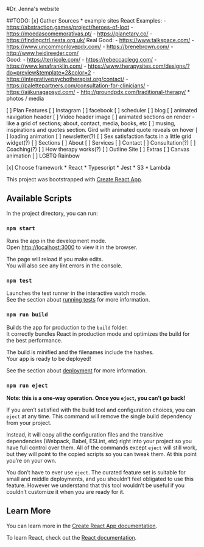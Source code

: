 #Dr. Jenna's website

##TODO:
[x] Gather Sources
	* example sites
	React Examples:
	- https://abstraction.games/project/heroes-of-loot
	- https://moedascomemorativas.pt/
	- https://planetary.co/
	- https://findingctrl.nesta.org.uk/
	Real Good:
	- https://www.talkspace.com/
	- https://www.uncommonlovepdx.com/
	- https://brenebrown.com/
	- http://www.heidireeder.com/	
	Good:
	- https://terricole.com/
	- https://rebeccaclegg.com/
	- https://www.lenafranklin.com/
	- https://www.therapysites.com/designs/?do=preview&template=2&color=2
	- https://integrativepsychotherapist.org/contact/
	- https://palettepartners.com/consultation-for-clinicians/
	- https://aiikunagapsyd.com/
	- http://groundpdx.com/traditional-therapy/
	* photos / media

[ ] Plan Features
	[ ] Instagram
	[ ] facebook
	[ ] scheduler
	[ ] blog
	[ ] animated navigation header
	[ ] Video header image
	[ ] animated sections on render
		- like a grid of sections; about, contact, media, books, etc
	[ ] musing, inspirations and quotes section. Gird with animated quote reveals on hover
	[ ] loading animation
	[ ] newsletter(?)
	[ ] Sex satisfaction facts in a little grid widget(?)
[ ] Sections
	[ ] About
	[ ] Services
	[ ] Contact
	[ ] Consultation(?)
	[ ] Coaching(?)
	[ ] How therapy works(?)
[ ] Outline Site
[ ] Extras
	[ ] Canvas animation
	[ ] LGBTQ Rainbow

[x] Choose framework
	* React
	* Typescript
	* Jest
	* S3
	* Lambda


This project was bootstrapped with [Create React App](https://github.com/facebook/create-react-app).

## Available Scripts

In the project directory, you can run:

### `npm start`

Runs the app in the development mode.<br>
Open [http://localhost:3000](http://localhost:3000) to view it in the browser.

The page will reload if you make edits.<br>
You will also see any lint errors in the console.

### `npm test`

Launches the test runner in the interactive watch mode.<br>
See the section about [running tests](https://facebook.github.io/create-react-app/docs/running-tests) for more information.

### `npm run build`

Builds the app for production to the `build` folder.<br>
It correctly bundles React in production mode and optimizes the build for the best performance.

The build is minified and the filenames include the hashes.<br>
Your app is ready to be deployed!

See the section about [deployment](https://facebook.github.io/create-react-app/docs/deployment) for more information.

### `npm run eject`

**Note: this is a one-way operation. Once you `eject`, you can’t go back!**

If you aren’t satisfied with the build tool and configuration choices, you can `eject` at any time. This command will remove the single build dependency from your project.

Instead, it will copy all the configuration files and the transitive dependencies (Webpack, Babel, ESLint, etc) right into your project so you have full control over them. All of the commands except `eject` will still work, but they will point to the copied scripts so you can tweak them. At this point you’re on your own.

You don’t have to ever use `eject`. The curated feature set is suitable for small and middle deployments, and you shouldn’t feel obligated to use this feature. However we understand that this tool wouldn’t be useful if you couldn’t customize it when you are ready for it.

## Learn More

You can learn more in the [Create React App documentation](https://facebook.github.io/create-react-app/docs/getting-started).

To learn React, check out the [React documentation](https://reactjs.org/).
